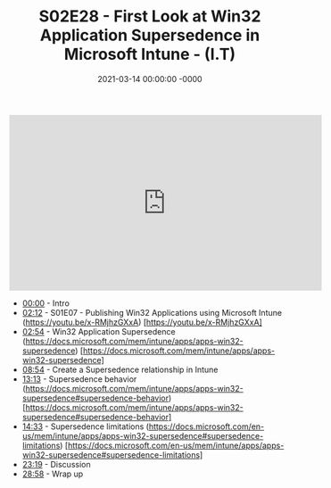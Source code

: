 ﻿---
layout: post
title: "S02E28 - First Look at Win32 Application Supersedence in Microsoft Intune - (I.T)"
date: 2021-03-14 00:00:00 -0000
categories:
---

<iframe loading="lazy" width="560" height="315" src="https://www.youtube.com/embed/M67kERi1i24" title="YouTube video player" frameborder="0" allow="accelerometer; autoplay; clipboard-write; encrypted-media; gyroscope; picture-in-picture" allowfullscreen></iframe>

* [00:00](https://www.youtube.com/watch?v=M67kERi1i24&t=0s) - Intro
* [02:12](https://www.youtube.com/watch?v=M67kERi1i24&t=132s) - S01E07 - Publishing Win32 Applications using Microsoft Intune
(https://youtu.be/x-RMjhzGXxA) [https://youtu.be/x-RMjhzGXxA]
* [02:54](https://www.youtube.com/watch?v=M67kERi1i24&t=174s) - Win32 Application Supersedence
(https://docs.microsoft.com/mem/intune/apps/apps-win32-supersedence) [https://docs.microsoft.com/mem/intune/apps/apps-win32-supersedence]
* [08:54](https://www.youtube.com/watch?v=M67kERi1i24&t=534s) - Create a Supersedence relationship in Intune
* [13:13](https://www.youtube.com/watch?v=M67kERi1i24&t=793s) - Supersedence behavior
(https://docs.microsoft.com/mem/intune/apps/apps-win32-supersedence#supersedence-behavior) [https://docs.microsoft.com/mem/intune/apps/apps-win32-supersedence#supersedence-behavior]
* [14:33](https://www.youtube.com/watch?v=M67kERi1i24&t=873s) - Supersedence limitations
(https://docs.microsoft.com/en-us/mem/intune/apps/apps-win32-supersedence#supersedence-limitations) [https://docs.microsoft.com/en-us/mem/intune/apps/apps-win32-supersedence#supersedence-limitations]
* [23:19](https://www.youtube.com/watch?v=M67kERi1i24&t=1399s) - Discussion
* [28:58](https://www.youtube.com/watch?v=M67kERi1i24&t=1738s) - Wrap up

